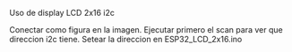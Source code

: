 Uso de display LCD 2x16 i2c 

Conectar como figura en la imagen.
Ejecutar primero el scan para ver que direccion i2c tiene.
Setear la direccion en ESP32_LCD_2x16.ino
